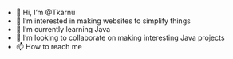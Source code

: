 - 👋 Hi, I’m @Tkarnu 
- 👀 I’m interested in making websites to simplify things
- 🌱 I’m currently learning Java
- 💞️ I’m looking to collaborate on making interesting Java projects
- 📫 How to reach me 

<!---
Tkarnu/Tkarnu is a ✨ special ✨ repository because its `README.md` (this file) appears on your GitHub profile.
You can click the Preview link to take a look at your changes.
--->
